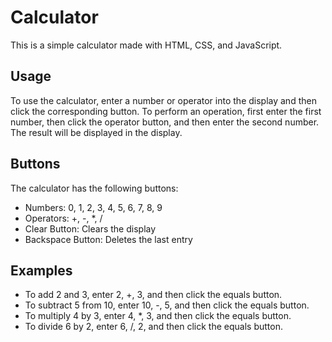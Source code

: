 # Calculator

This is a simple calculator made with HTML, CSS, and JavaScript.

## Usage

To use the calculator, enter a number or operator into the display and then click the corresponding button. To perform an operation, first enter the first number, then click the operator button, and then enter the second number. The result will be displayed in the display.

## Buttons

The calculator has the following buttons:

- Numbers: 0, 1, 2, 3, 4, 5, 6, 7, 8, 9
- Operators: +, -, \*, /
- Clear Button: Clears the display
- Backspace Button: Deletes the last entry

## Examples

- To add 2 and 3, enter 2, +, 3, and then click the equals button.
- To subtract 5 from 10, enter 10, -, 5, and then click the equals button.
- To multiply 4 by 3, enter 4, \*, 3, and then click the equals button.
- To divide 6 by 2, enter 6, /, 2, and then click the equals button.
